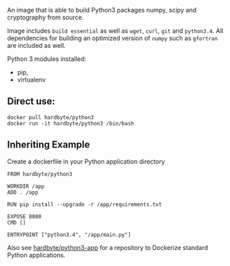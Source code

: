 An image that is able to build Python3 packages numpy, scipy and cryptography
from source.

Image includes `build essential` as well as `wget`, `curl`, `git` and `python3.4`.
All dependencies for building an optimized version of `numpy` such as `gfortran` 
are included as well.

Python 3 modules installed:

- pip, 
- virtualenv

## Direct use:

```
docker pull hardbyte/python3
docker run -it hardbyte/python3 /bin/bash
```

## Inheriting Example

Create a dockerfile in your Python application directory

```
FROM hardbyte/python3

WORKDIR /app
ADD . /app

RUN pip install --upgrade -r /app/requirements.txt

EXPOSE 8080
CMD []

ENTRYPOINT ["python3.4", "/app/main.py"]
```

Also see [hardbyte/python3-app](https://registry.hub.docker.com/u/hardbyte/python3-app/)
for a repository to Dockerize standard Python applications.

